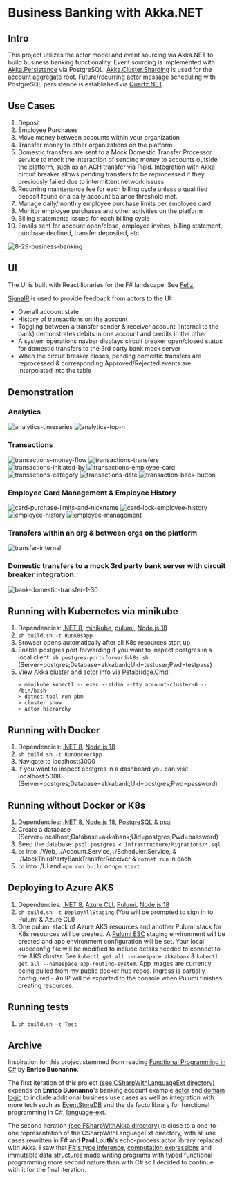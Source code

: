 # Business Banking with Akka.NET

## Intro
This project utilizes the actor model and event sourcing via Akka.NET to build business banking functionality.  Event sourcing is implemented with [Akka.Persistence](https://getakka.net/articles/persistence/architecture.html) via PostgreSQL.  [Akka.Cluster.Sharding](https://getakka.net/articles/clustering/cluster-sharding.html) is used for the account aggregate root.  Future/recurring actor message scheduling with PostgreSQL persistence is established via [Quartz.NET](https://www.quartz-scheduler.net/).

## Use Cases
1. Deposit
2. Employee Purchases
3. Move money between accounts within your organization
4. Transfer money to other organizations on the platform
5. Domestic transfers are sent to a Mock Domestic Transfer Processor service to mock the interaction of sending money to accounts outside the platform, such as an ACH transfer via Plaid.  Integration with Akka circuit breaker allows pending transfers to be reprocessed if they previously failed due to intermittent network issues.
6. Recurring maintenance fee for each billing cycle unless a qualified deposit found or a daily account balance threshold met.
7. Manage daily/monthly employee purchase limits per employee card
8. Monitor employee purchases and other activities on the platform
9. Billing statements issued for each billing cycle
10. Emails sent for account open/close, employee invites, billing statement, purchase declined, transfer deposited, etc.

![8-29-business-banking](https://github.com/user-attachments/assets/beb5de07-66e9-49be-abe2-5ea30ba06c7a)

## UI
The UI is built with React libraries for the F# landscape.  See [Feliz](https://zaid-ajaj.github.io/Feliz/#/Hooks/UseElmish).

[SignalR](https://dotnet.microsoft.com/en-us/apps/aspnet/signalr) is used to provide feedback from actors to the UI:
- Overall account state
- History of transactions on the account
- Toggling between a transfer sender & receiver account (internal to the bank) demonstrates debits in one account and credits in the other
- A system operations navbar displays circuit breaker open/closed status for domestic transfers to the 3rd party bank mock server
- When the circuit breaker closes, pending domestic transfers are reprocessed & corresponding Approved/Rejected events are interpolated into the table

## Demonstration
### Analytics
![analytics-timeseries](https://github.com/user-attachments/assets/ad4566f6-c2af-42cd-98bf-e06367437a84)
![analytics-top-n](https://github.com/user-attachments/assets/9359f424-9f1c-4e0e-90a8-bff3476683da)
### Transactions
![transactions-money-flow](https://github.com/user-attachments/assets/aee4c129-892a-4d40-b676-4c2edaff729c)
![transactions-transfers](https://github.com/user-attachments/assets/7fd0676f-d2c1-44bf-9cae-3d6bc58d48d0)
![transactions-initiated-by](https://github.com/user-attachments/assets/a07cf94f-d915-4839-adb9-58f900b5aacf)
![transactions-employee-card](https://github.com/user-attachments/assets/acd51183-8cc3-49d5-abe0-0d8d7b7613de)
![transactions-category](https://github.com/user-attachments/assets/772f5fd1-fba6-48e9-84ad-710dda18e8d6)
![transactions-date](https://github.com/user-attachments/assets/f5f8d6da-93fe-451c-a739-775d6108c02f)
![transaction-back-button](https://github.com/user-attachments/assets/99437c22-e484-4d57-957e-3bb5253784e1)

### Employee Card Management & Employee History
![card-purchase-limits-and-nickname](https://github.com/user-attachments/assets/821518a2-6c29-4152-9ba9-1f1dd3aef969)
![card-lock-employee-history](https://github.com/user-attachments/assets/303676ba-3534-487b-bc7f-3eb99ea87aab)
![employee-history](https://github.com/user-attachments/assets/30c5f2af-d717-405d-b080-cff13bb2af84)
![employee-management](https://github.com/user-attachments/assets/e9486950-2553-4447-b101-22d53a90ad9b)

### Transfers within an org & between orgs on the platform
![transfer-internal](https://github.com/user-attachments/assets/06708061-822e-417b-94bf-9406f324443d)

### Domestic transfers to a mock 3rd party bank server with circuit breaker integration:
![bank-domestic-transfer-1-30](https://github.com/danne931/akka-dotnet-bank/assets/4181901/8d200b11-99d8-4e8f-98d4-0ab5941f1447)

## Running with Kubernetes via minikube
1. Dependencies: [.NET 8](https://dotnet.microsoft.com/en-us/download), [minikube](https://minikube.sigs.k8s.io/docs/start/), [pulumi](https://www.pulumi.com/docs/install/), [Node.js 18](https://docs.npmjs.com/downloading-and-installing-node-js-and-npm)
2. `sh build.sh -t RunK8sApp`
3. Browser opens automatically after all K8s resources start up
4. Enable postgres port forwarding if you want to inspect postgres in a local client: `sh postgres-port-forward-k8s.sh` (Server=postgres;Database=akkabank;Uid=testuser;Pwd=testpass)
5. View Akka cluster and actor info via [Petabridge.Cmd](https://cmd.petabridge.com/articles/commands/cluster-commands.html):
   ```
   > minikube kubectl -- exec --stdin --tty account-cluster-0 -- /bin/bash
   > dotnet tool run pbm
   > cluster show
   > actor hierarchy
   ```

## Running with Docker
1. Dependencies: [.NET 8](https://dotnet.microsoft.com/en-us/download), [Node.js 18](https://docs.npmjs.com/downloading-and-installing-node-js-and-npm)
2. `sh build.sh -t RunDockerApp`
3. Navigate to localhost:3000
4. If you want to inspect postgres in a dashboard you can visit localhost:5008 (Server=postgres;Database=akkabank;Uid=postgres;Pwd=password)

## Running without Docker or K8s
1. Dependencies: [.NET 8](https://dotnet.microsoft.com/en-us/download), [Node.js 18](https://docs.npmjs.com/downloading-and-installing-node-js-and-npm), [PostgreSQL & psql](https://www.postgresql.org/download/)
2. Create a database (Server=localhost;Database=akkabank;Uid=postgres;Pwd=password)
3. Seed the database: `psql postgres < Infrastructure/Migrations/*.sql`
4. `cd` into ./Web, ./Account.Service, ./Scheduler.Service, & ./MockThirdPartyBankTransferReceiver & `dotnet run` in each
5. `cd` into ./UI and `npm run build` or `npm start`

## Deploying to Azure AKS
1. Dependencies: [.NET 8](https://dotnet.microsoft.com/en-us/download), [Azure CLI](https://learn.microsoft.com/en-us/cli/azure/install-azure-cli), [Pulumi](https://www.pulumi.com/docs/install/), [Node.js 18](https://docs.npmjs.com/downloading-and-installing-node-js-and-npm)
2. `sh build.sh -t DeployAllStaging` (You will be prompted to sign in to Pulumi & Azure CLI)
3. One pulumi stack of Azure AKS resources and another Pulumi stack for K8s resources will be created.  A [Pulumi ESC](https://www.pulumi.com/product/esc/) staging environment will be created and app environment configuration will be set.  Your local kubeconfig file will be modified to include details needed to connect to the AKS cluster.  See `kubectl get all --namespace akkabank` & `kubectl get all --namespace app-routing-system`.  App images are currently being pulled from my public docker hub repos.  Ingress is partially configured - An IP will be exported to the console when Pulumi finishes creating resources.

## Running tests
1. `sh build.sh -t Test`

## Archive
Inspiration for this project stemmed from reading [Functional Programming in C#](https://www.manning.com/books/functional-programming-in-c-sharp-second-edition)
by **Enrico Buonanno**.  

The first iteration of this project [(see CSharpWithLanguageExt directory)](https://github.com/danne931/akka-dotnet-bank/tree/main/Archive/CSharpWithLanguageExt) expands on **Enrico Buonanno**'s banking account example [actor](https://github.com/la-yumba/functional-csharp-code-2/blob/master/Examples/Chapter19/Boc/AccountProcess.cs)
and [domain logic](https://github.com/la-yumba/functional-csharp-code-2/blob/master/Examples/Chapter13/Domain/Account.cs) to include
additional business use cases as well as integration with more tech such as [EventStoreDB](https://www.eventstore.com/eventstoredb) and the
de facto library for functional programming in C#, [language-ext](https://github.com/louthy/language-ext).

The second iteration [(see FSharpWithAkka directory)](https://github.com/danne931/akka-dotnet-bank/tree/main/Archive/FSharpWithAkka) is close to a one-to-one representation of the CSharpWithLanguageExt directory, with all use cases rewritten in F# and **Paul Louth**'s echo-process actor library replaced with Akka.  I saw that [F#'s type inference](https://learn.microsoft.com/en-us/dotnet/fsharp/language-reference/type-inference), [computation expressions](https://learn.microsoft.com/en-us/dotnet/fsharp/language-reference/computation-expressions) and immutable data structures made writing programs with typed functional programming more second nature than with C# so I decided to continue with it for the final iteration.
